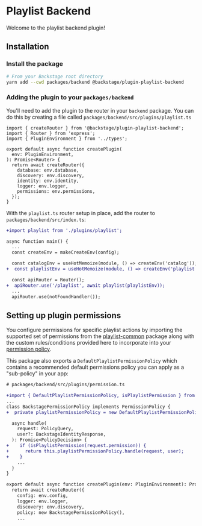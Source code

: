# Playlist Backend

Welcome to the playlist backend plugin!

## Installation

### Install the package

```bash
# From your Backstage root directory
yarn add --cwd packages/backend @backstage/plugin-playlist-backend
```

### Adding the plugin to your `packages/backend`

You'll need to add the plugin to the router in your `backend` package. You can do this by creating a file called `packages/backend/src/plugins/playlist.ts`

```tsx
import { createRouter } from '@backstage/plugin-playlist-backend';
import { Router } from 'express';
import { PluginEnvironment } from '../types';

export default async function createPlugin(
  env: PluginEnvironment,
): Promise<Router> {
  return await createRouter({
    database: env.database,
    discovery: env.discovery,
    identity: env.identity,
    logger: env.logger,
    permissions: env.permissions,
  });
}
```

With the `playlist.ts` router setup in place, add the router to `packages/backend/src/index.ts`:

```diff
+import playlist from './plugins/playlist';

async function main() {
  ...
  const createEnv = makeCreateEnv(config);

  const catalogEnv = useHotMemoize(module, () => createEnv('catalog'));
+  const playlistEnv = useHotMemoize(module, () => createEnv('playlist'));

  const apiRouter = Router();
+  apiRouter.use('/playlist', await playlist(playlistEnv));
  ...
  apiRouter.use(notFoundHandler());

```

## Setting up plugin permissions

You configure permissions for specific playlist actions by importing the supported set of permissions from the [playlist-common](../playlist-common/README.md) package along with the custom rules/conditions provided here to incorporate into your [permission policy](https://backstage.io/docs/permissions/writing-a-policy).

This package also exports a `DefaultPlaylistPermissionPolicy` which contains a recommended default permissions policy you can apply as a "sub-policy" in your app:

```diff
# packages/backend/src/plugins/permission.ts

+import { DefaultPlaylistPermissionPolicy, isPlaylistPermission } from '@backstage/plugin-playlist-backend';
...
class BackstagePermissionPolicy implements PermissionPolicy {
+  private playlistPermissionPolicy = new DefaultPlaylistPermissionPolicy();

  async handle(
    request: PolicyQuery,
    user?: BackstageIdentityResponse,
  ): Promise<PolicyDecision> {
+    if (isPlaylistPermission(request.permission)) {
+      return this.playlistPermissionPolicy.handle(request, user);
+    }
    ...
  }
}

export default async function createPlugin(env: PluginEnvironment): Promise<Router> {
  return await createRouter({
    config: env.config,
    logger: env.logger,
    discovery: env.discovery,
    policy: new BackstagePermissionPolicy(),
    ...
```

